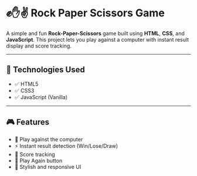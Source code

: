 # ✊✋✌️ Rock Paper Scissors Game

A simple and fun **Rock-Paper-Scissors** game built using **HTML**, **CSS**, and **JavaScript**. This project lets you play against a computer with instant result display and score tracking.

---

## 🚀 Technologies Used

- ✅ HTML5
- ✅ CSS3
- ✅ JavaScript (Vanilla)

---

## 🎮 Features

- 🧠 Play against the computer
- ⚡ Instant result detection (Win/Lose/Draw)
- 🧮 Score tracking
- 🔁 Play Again button
- 🎨 Stylish and responsive UI

